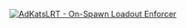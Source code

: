 
<p>
    <a href="https://github.com/AdKats/AdKats/blob/master/extensions/LRT-README.md" name=thread>
        <img src="https://raw.githubusercontent.com/ColColonCleaner/AdKats/master/images/AdKats_Docs_Loadout.jpg" alt="AdKatsLRT - On-Spawn Loadout Enforcer">
    </a>
</p>
